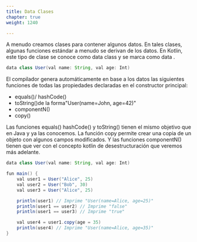 ```yaml
---
title: Data Clases 
chapter: true
weight: 1240

---
```

A menudo creamos clases para contener algunos datos. En tales clases, algunas funciones estándar a menudo se derivan de los datos. En Kotlin, este tipo de clase se conoce como data class y se marca como data .

```java
data class User(val name: String, val age: Int)
```
El compilador genera automáticamente en base a los datos  las  siguientes funciones  de todas las propiedades declaradas en el constructor principal:
- equals()/ hashCode()
- toString()de la forma"User(name=John, age=42)"
- componentN()
- copy()

Las funciones  equals() hashCode() y  toString() tienen el mismo objetivo que en Java y ya las conocemos. La función  copy permite crear una copia de un objeto con algunos campos modificados.  Y las funciones componentN() tienen que ver con el concepto  kotlin de  desestructuración que  veremos más adelante.
```java
data class User(val name: String, val age: Int)

fun main() {
    val user1 = User("Alice", 25)
    val user2 = User("Bob", 30)
    val user3 = User("Alice", 25)

    println(user1) // Imprime "User(name=Alice, age=25)"
    println(user1 == user2) // Imprime "false"
    println(user1 == user3) // Imprime "true"

    val user4 = user1.copy(age = 35)
    println(user4) // Imprime "User(name=Alice, age=35)"
}

```